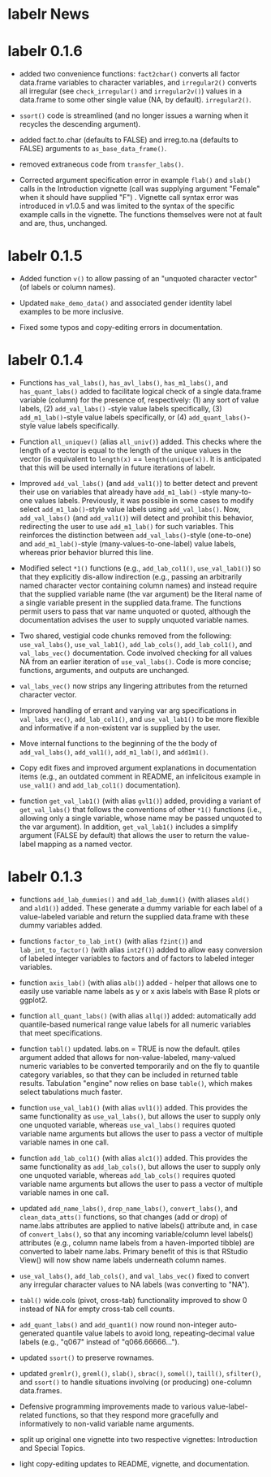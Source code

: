 # labelr News

# labelr 0.1.6
* added two convenience functions: `fact2char()` converts all factor data.frame variables to character variables, and `irregular2()` converts all irregular (see `check_irregular()` and `irregular2v()`) values in a data.frame to some other single value (NA, by default). `irregular2()`. 

* `ssort()` code is streamlined (and no longer issues a warning when it recycles the descending argument). 

* added fact.to.char (defaults to FALSE) and irreg.to.na (defaults to FALSE) arguments to `as_base_data_frame()`.

* removed extraneous code from `transfer_labs()`.

* Corrected argument specification error in example `flab()` and `slab()` calls in the Introduction vignette (call was supplying argument "Female" when it should have supplied "F") . Vignette call syntax error was introduced in v1.0.5 and was limited to the syntax of the specific example calls in the vignette. The functions themselves were not at fault and are, thus, unchanged.

# labelr 0.1.5
* Added function `v()` to allow passing of an "unquoted character vector" (of labels or column names). 

* Updated `make_demo_data()` and associated gender identity label examples to be more inclusive.

* Fixed some typos and copy-editing errors in documentation. 

# labelr 0.1.4
* Functions `has_val_labs()`, `has_avl_labs()`, `has_m1_labs()`, and `has_quant_labs()` added to facilitate logical check of a single data.frame variable (column) for the presence of, respectively: (1) any sort of value labels, (2) `add_val_labs()` -style value labels specifically, (3) `add_m1_lab()`-style value labels specifically, or (4) `add_quant_labs()`-style value labels specifically.

* Function `all_uniquev()` (alias `all_univ()`) added. This checks where the length of a vector is equal to the length of the unique values in the vector (is equivalent to `length(x)` == `length(unique(x))`. It is anticipated that this will be used internally in future iterations of labelr.

* Improved `add_val_labs()` (and `add_val1()`) to better detect and prevent their use on variables that already have `add_m1_lab()` -style many-to-one values labels. Previously, it was possible in some cases to modify select `add_m1_lab()`-style value labels using `add_val_labs()`. Now, `add_val_labs()` (and `add_val1()`) will detect and prohibit this behavior, redirecting the user to use `add_m1_lab()` for such variables. This reinforces the distinction between `add_val_labs()`-style (one-to-one) and `add_m1_lab()`-style (many-values-to-one-label) value labels, whereas prior behavior blurred this line.

* Modified select `*1()` functions (e.g., `add_lab_col1()`, `use_val_lab1()`) so that they explicitly dis-allow indirection (e.g., passing an arbitrarily named character vector containing column names) and instead require that the supplied variable name (the var argument) be the literal name of a single variable present in the supplied data.frame. The functions permit users to pass that var name unquoted or quoted, although the documentation advises the user to supply unquoted variable names.

* Two shared, vestigial code chunks removed from the following: `use_val_labs()`, `use_val_lab1()`, `add_lab_cols()`, `add_lab_col1()`, and `val_labs_vec()` documentation. Code involved checking for all values NA from an earlier iteration of `use_val_labs()`. Code is more concise; functions, arguments, and outputs are unchanged.

* `val_labs_vec()` now strips any lingering attributes from the returned character vector. 

* Improved handling of errant and varying var arg specifications in `val_labs_vec()`, `add_lab_col1()`, and `use_val_lab1()` to be more flexible and informative if a non-existent var is supplied by the user.

* Move internal functions to the beginning of the the body of `add_val_labs()`, `add_val1()`, `add_m1_lab()`, and `add1m1()`. 

* Copy edit fixes and improved argument explanations in documentation items (e.g., an outdated comment in README, an infelicitous example in `use_val1()` and `add_lab_col1()` documentation).

* function `get_val_lab1()` (with alias `gvl1()`) added, providing a variant of `get_val_labs()` that follows the conventions of other `*1()` functions (i.e., allowing only a single variable, whose name may be passed unquoted to the var argument). In addition, `get_val_lab1()` includes a simplify argument (FALSE by default) that allows the user to return the value-label mapping as a named vector.

# labelr 0.1.3
* functions `add_lab_dummies()` and `add_lab_dumm1()` (with aliases `ald()` and `ald1()`) added. These generate a dummy variable for each label of a value-labeled variable and return the supplied data.frame with these dummy variables added.

* functions `factor_to_lab_int()` (with alias `f2int()`) and `lab_int_to_factor()` (with alias `int2f()`) added to allow easy conversion of labeled integer variables to factors and of factors to labeled integer variables.

* function `axis_lab()` (with alias `alb()`) added - helper that allows one to easily use variable name labels as y or x axis labels with Base R plots or ggplot2.

* function `all_quant_labs()` (with alias `allq()`) added: automatically add quantile-based numerical range value labels for all numeric variables that meet specifications.

* function `tabl()` updated. labs.on = TRUE is now the default. qtiles argument added that allows for non-value-labeled, many-valued numeric variables to be converted temporarily and on the fly to quantile category variables, so that they can be included in returned table results. Tabulation "engine" now relies on base `table()`, which makes select tabulations much faster.

* function `use_val_lab1()` (with alias `uvl1()`) added. This provides the same functionality as `use_val_labs()`, but allows the user to supply only one unquoted variable, whereas `use_val_labs()` requires quoted variable name arguments but allows the user to pass a vector of multiple variable names in one call. 

* function `add_lab_col1()` (with alias `alc1()`) added. This provides the same functionality as `add_lab_cols()`, but allows the user to supply only one unquoted variable, whereas `add_lab_cols()` requires quoted variable name arguments but allows the user to pass a vector of multiple variable names in one call. 

* updated `add_name_labs()`, `drop_name_labs()`, `convert_labs()`, and `clean_data_atts()` functions, so that changes (add or drop) of name.labs attributes are applied to native labels() attribute and, in case of `convert_labs()`, so that any incoming variable/column level labels() attributes (e.g., column name labels from a haven-imported tibble) are converted to labelr name.labs. Primary benefit of this is that RStudio View() will now show name labels underneath column names.

* `use_val_labs()`, `add_lab_cols()`, and `val_labs_vec()` fixed to convert any irregular character values to NA labels (was converting to "NA").

* `tabl()` wide.cols (pivot, cross-tab) functionality improved to show 0 instead of NA for empty cross-tab cell counts.

* `add_quant_labs()` and `add_quant1()` now round non-integer auto-generated quantile value labels to avoid long, repeating-decimal value labels (e.g., "q067" instead of "q066.66666...").

* updated `ssort()` to preserve rownames.

* updated `gremlr()`, `greml()`, `slab()`, `sbrac()`, `somel()`, `taill()`, `sfilter()`, and `ssort()` to handle situations involving (or producing) one-column data.frames.

* Defensive programming improvements made to various value-label-related functions, so that they respond more gracefully and informatively to non-valid variable name arguments. 

* split up original one vignette into two respective vignettes: Introduction and Special Topics.

* light copy-editing updates to README, vignette, and documentation. 
